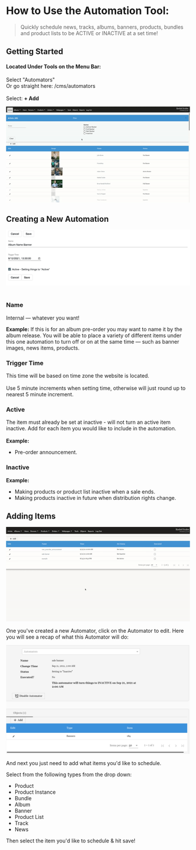 # How to Use the Automation Tool:
> Quickly schedule news, tracks, albums, banners, products, bundles and product lists to be ACTIVE or INACTIVE at a set time! 

## Getting Started
#### Located Under Tools on the Menu Bar: <br />
Select "Automators" <br />
Or go straight here:  /cms/automators<br />
<br />
Select: **+ Add** <br />

![](views/new_automator.gif)
## Creating a New Automation </br>

<kbd>![](views/example_1.png)</kbd>
<br />
<br />


### Name
Internal &mdash; whatever you want! 

**Example:** If this is for an album pre-order you may want to name it by the album release. You will be able to place a variety of different items under this one automation to turn off or on at the same time &mdash; such as banner images, news items, products.

### Trigger Time
This time will be based on time zone the website is located.<br><br>
Use 5 minute increments when setting time, otherwise will just round up to nearest 5 minute increment. <br />

### Active
The item must already be set at inactive - will not turn an active item inactive. 
Add for each item you would like to include in the automation. <br />
<br />
__Example:__ 
- Pre-order announcement. 

### Inactive <br />
__Example:__ 
- Making products or product list inactive when a sale ends.
- Making products inactive in future when distribution rights change.

## Adding Items
![](views/add_automation.gif)

One you've created a new Automator, click on the Automator to edit. 
Here you will see a recap of what this Automator will do: 

![](/views/automator_add_items.png)

And next you just need to add what items you'd like to schedule. 

Select from the following types from the drop down: 
- Product
- Product Instance
- Bundle 
- Album 
- Banner
- Product List 
- Track 
- News 

Then select the item you'd like to schedule & hit save! <br />

